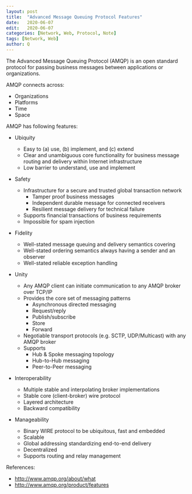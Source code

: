 ```yaml
---
layout: post
title:  "Advanced Message Queuing Protocol Features"
date:   2020-06-07
edit:   2020-06-07
categories: [Network, Web, Protocol, Note]
tags: [Network, Web]
author: Q
---
```


The Advanced Message Queuing Protocol (AMQP) is an open standard protocol for passing business messages between applications or organizations.

AMQP connects across:

- Organizations
- Platforms
- Time
- Space

AMQP has following features:

- Ubiquity
  - Easy to (a) use, (b) implement, and (c) extend
  - Clear and unambiguous core functionality for business message routing and delivery within Internet infrastructure
  - Low barrier to understand, use and implement

- Safety
  - Infrastructure for a secure and trusted global transaction network
    - Tamper proof business messages
    - Independent durable message for connected receivers
    - Resilient message delivery for technical failure
  - Supports financial transactions of business requirements
  - Impossible for spam injection

- Fidelity
  - Well-stated message queuing and delivery semantics covering
  - Well-stated ordering semantics always having a sender and an observer
  - Well-stated reliable exception handling

- Unity
  - Any AMQP client can initiate communication to any AMQP broker over TCP/IP
  - Provides the core set of messaging patterns
    - Asynchronous directed messaging
    - Request/reply
    - Publish/subscribe
    - Store
    - Forward
  - Negotiable transport protocols (e.g. SCTP, UDP/Multicast) with any AMQP broker
  - Supports
    - Hub & Spoke messaging topology
    - Hub-to-Hub messaging
    - Peer-to-Peer messaging

- Interoperability
  - Multiple stable and interpolating broker implementations
  - Stable core (client-broker) wire protocol
  - Layered architecture
  - Backward compatibility

- Manageability
  - Binary WIRE protocol to be ubiquitous, fast and embedded
  - Scalable
  - Global addressing standardizing end-to-end delivery
  - Decentralized
  - Supports routing and relay management

References:

- <http://www.amqp.org/about/what>
- <http://www.amqp.org/product/features>
